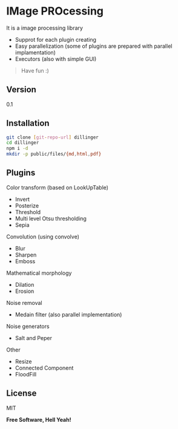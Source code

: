 IMage PROcessing
=========

It is a image processing library

  - Supprot for each plugin creating
  - Easy parallelization (some of plugins are prepared with parallel implamentation)
  - Executors (also with simple GUI)

> Have fun :)

Version
----

0.1

Installation
--------------

```sh
git clone [git-repo-url] dillinger
cd dillinger
npm i -d
mkdir -p public/files/{md,html,pdf}
```

Plugins
--------------

Color transform (based on LookUpTable)
  - Invert
  - Posterize
  - Threshold
  - Multi level Otsu thresholding
  - Sepia

Convolution (using convolve)
  - Blur
  - Sharpen
  - Emboss

Mathematical morphology
  - Dilation
  - Erosion

Noise removal
  - Medain filter (also parallel implementation)

Noise generators
  - Salt and Peper

Other
  - Resize
  - Connected Component
  - FloodFill

License
----

MIT


**Free Software, Hell Yeah!**
